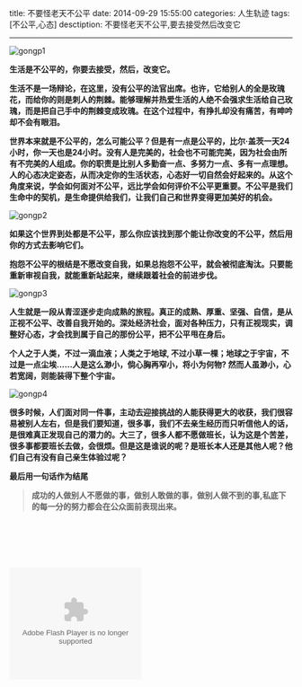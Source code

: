 title: 不要怪老天不公平
date: 2014-09-29 15:55:00
categories: 人生轨迹
tags: [不公平,心态]
desctiption: 不要怪老天不公平,要去接受然后改变它

---


![gongp1]({{BASE_PATH}}/image/gongp1.png)


**生活是不公平的，你要去接受，然后，改变它。**

<!--more-->

**生活不是一场辩论，在这里，没有公平的法官出席。也许，它给别人的全是玫瑰花，而给你的则是刺人的荆棘。能够理解并热爱生活的人绝不会强求生活给自己玫瑰，而是把自己手中的荆棘变成玫瑰。在这个过程中，有挣扎却没有痛苦，有呻吟却不会有眼泪。**

**世界本来就是不公平的，怎么可能公平？但是有一点是公平的，比尔·盖茨一天24小时，你一天也是24小时。没有人是完美的，社会也不可能完美，因为社会由所有不完美的人组成。你的职责是比别人多勤奋一点、多努力一点、多有一点理想。人的心态决定姿态，从而决定你的生活状态，心态好一切自然会好起来的。从这个角度来说，学会如何面对不公平，远比学会如何评价不公平更重要。不公平是我们生命中的契机，是生命提供给我们，让我们自己和世界变得更加美好的机会。**


![gongp2]({{BASE_PATH}}/image/gongp2.png)

**如果这个世界到处都是不公平，那么你应该找到那个能让你改变的不公平，然后用你的方式去影响它们。**

**抱怨不公平的根结是不愿改变自我，如果总抱怨不公平，就会被彻底淘汰。只要能重新审视自我，就能重新站起来，继续跟着社会的前进步伐。**


![gongp3]({{BASE_PATH}}/image/gongp3.png)

**人生就是一段从青涩逐步走向成熟的旅程。真正的成熟、厚重、坚强、自信，是从正视不公平、改善自我开始的。深处经济社会，面对各种压力，只有正视现实，调整好心态，才会找到属于自己的那份公平，把不公平甩在身后。**

**个人之于人类，不过一滴血液；人类之于地球, 不过小草一棵；地球之于宇宙，不过是一点尘埃......人是这么渺小，倘心胸再窄小，将小为何物? 然而人虽渺小，心若宽阔，则能装得下整个宇宙。**


![gongp4]({{BASE_PATH}}/image/gongp4.jpg)


**很多时候，人们面对同一件事，主动去迎接挑战的人能获得更大的收获，我们很容易被别人左右，但是我们要知道，很多事，我们不去亲生经历而只听信他人的话，是很难真正发现自己的潜力的。大三了，很多人都不愿做班长，认为这是个苦差，很多事都要班长去做，会很烦。但是这是谁说的呢？是班长本人还是其他人呢？他们自己有没有自己亲生体验过呢？**

**最后用一句话作为结尾**

> **成功的人做别人不愿做的事，做别人敢做的事，做别人做不到的事,私底下的每一分的努力都会在公众面前表现出来。**



</br></br></br></br></br>
<embed src="http://www.xiami.com/widget/41521033_3410275,_235_200_FF8719_494949_1/multiPlayer.swf" type="application/x-shockwave-flash" width="235" height="200" wmode="opaque"></embed>